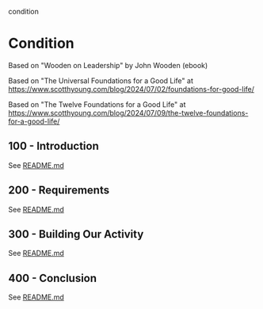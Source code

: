 condition
# Condition

Based on "Wooden on Leadership" by John Wooden (ebook)

Based on "The Universal Foundations for a Good Life" at https://www.scotthyoung.com/blog/2024/07/02/foundations-for-good-life/

Based on "The Twelve Foundations for a Good Life" at https://www.scotthyoung.com/blog/2024/07/09/the-twelve-foundations-for-a-good-life/

## 100 - Introduction

See [README.md](./100/README.md)

## 200 - Requirements

See [README.md](./200/README.md)

## 300 - Building Our Activity

See [README.md](./300/README.md)

## 400 - Conclusion

See [README.md](./400/README.md)
